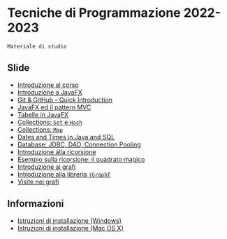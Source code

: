 # Tecniche di Programmazione 2022-2023

    Materiale di studio

## Slide

- [Introduzione al corso](slide/01-01-introduzione_2023.pdf)
- [Introduzione a JavaFX](slide/02-01-javafx-crashcourse.pdf)
- [Git & GitHub - Quick Introduction](slide/01-02-Git-quickintro.pdf)
- [JavaFX ed il pattern MVC](slide/02-02-javafx-mvc-pattern.pdf)
- [Tabelle in JavaFX](slide/02-03-javafx-tables.pdf)
- [Collections: `Set` e `Hash`](slide/03-03-Sets%26Hash.pdf)
- [Collections: `Map`](slide/03-04-Map.pdf)
- [Dates and Times in Java and SQL](slide/03-05-JavaDatesTimes.pdf)
- [Database: JDBC, DAO, Connection Pooling](slide/04-01-jdbc-dao.pdf)
- [Introduzione alla ricorsione](slide/05-01-recursion.pdf)
- [Esempio sulla ricorsione: il quadrato magico](slide/05-02-magic_square.pdf)
- [Introduzione ai grafi](slide/06-01-intro-graphs.pdf)
- [Introduzione alla libreria `jGraphT`](slide/06-02-jGraphT-library.pdf)
- [Visite nei grafi](slide/06-02-jGraphT-library.pdf)


## Informazioni

- [Istruzioni di installazione (Windows)](info/Istruzioni%20di%20installazione%20software%20(Win).pdf)
- [Istruzioni di installazione (Mac OS X)](info/Istruzioni%20di%20installazione%20software_MAC.pdf)
